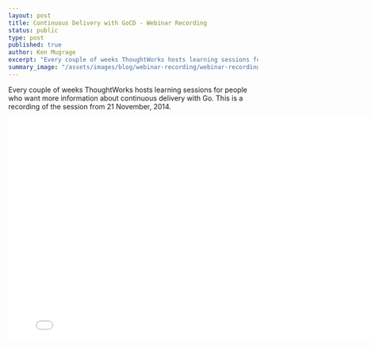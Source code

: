 ```yaml
---
layout: post
title: Continuous Delivery with GoCD - Webinar Recording
status: public
type: post
published: true
author: Ken Mugrage
excerpt: "Every couple of weeks ThoughtWorks hosts learning sessions for people who want more information about continuous delivery with GoCD. This is a recording of the session from 21 November, 2014."
summary_image: "/assets/images/blog/webinar-recording/webinar-recording-3.png"
---
```


Every couple of weeks ThoughtWorks hosts learning sessions for people who want more information about continuous delivery with Go. This is a recording of the session from 21 November, 2014. 

<iframe src="//fast.wistia.net/embed/iframe/yp9luzutfw" allowtransparency="true" frameborder="0" scrolling="no" class="wistia_embed" name="wistia_embed" allowfullscreen mozallowfullscreen webkitallowfullscreen oallowfullscreen msallowfullscreen width="800" height="450"></iframe>
